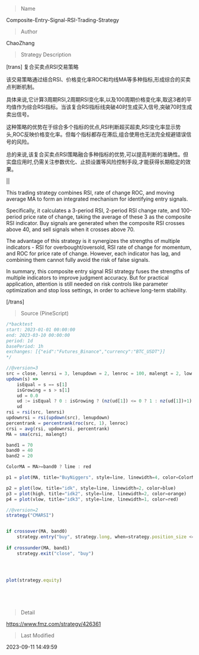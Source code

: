 
> Name

Composite-Entry-Signal-RSI-Trading-Strategy

> Author

ChaoZhang

> Strategy Description


[trans]
复合买卖点RSI交易策略

该交易策略通过结合RSI、价格变化率ROC和均线MA等多种指标,形成综合的买卖点判断机制。

具体来说,它计算3周期RSI,2周期RSI变化率,以及100周期价格变化率,取这3者的平均值作为综合RSI指标。当该复合RSI指标线突破40时生成买入信号,突破70时生成卖出信号。

这种策略的优势在于综合多个指标的优点,RSI判断超买超卖,RSI变化率显示势头,ROC反映价格变化率。但每个指标都存在滞后,组合使用也无法完全规避错误信号的风险。

总的来说,该复合买卖点RSI策略融合多种指标的优势,可以提高判断的准确性。但实盘应用时,仍需关注参数优化、止损设置等风险控制手段,才能获得长期稳定的效果。

||

This trading strategy combines RSI, rate of change ROC, and moving average MA to form an integrated mechanism for identifying entry signals. 

Specifically, it calculates a 3-period RSI, 2-period RSI change rate, and 100-period price rate of change, taking the average of these 3 as the composite RSI indicator. Buy signals are generated when the composite RSI crosses above 40, and sell signals when it crosses above 70.

The advantage of this strategy is it synergizes the strengths of multiple indicators - RSI for overbought/oversold, RSI rate of change for momentum, and ROC for price rate of change. However, each indicator has lag, and combining them cannot fully avoid the risk of false signals.

In summary, this composite entry signal RSI strategy fuses the strengths of multiple indicators to improve judgment accuracy. But for practical application, attention is still needed on risk controls like parameter optimization and stop loss settings, in order to achieve long-term stability.

[/trans]



> Source (PineScript)

``` javascript
/*backtest
start: 2023-01-01 00:00:00
end: 2023-03-10 00:00:00
period: 1d
basePeriod: 1h
exchanges: [{"eid":"Futures_Binance","currency":"BTC_USDT"}]
*/

//@version=3
src = close, lenrsi = 3, lenupdown = 2, lenroc = 100, malengt = 2, low = 40, high = 70, a = 1, vlow = 20
updown(s) => 
    isEqual = s == s[1]
    isGrowing = s > s[1]
    ud = 0.0
    ud := isEqual ? 0 : isGrowing ? (nz(ud[1]) <= 0 ? 1 : nz(ud[1])+1) : (nz(ud[1]) >= 0 ? -1 : nz(ud[1])-1)
    ud
rsi = rsi(src, lenrsi)
updownrsi = rsi(updown(src), lenupdown)
percentrank = percentrank(roc(src, 1), lenroc)
crsi = avg(rsi, updownrsi, percentrank)
MA = sma(crsi, malengt)

band1 = 70
band0 = 40
band2 = 20

ColorMA = MA>=band0 ? lime : red

p1 = plot(MA, title="BuyNiggers", style=line, linewidth=4, color=ColorMA)

p2 = plot(low, title="idk", style=line, linewidth=2, color=blue)
p3 = plot(high, title="idk2", style=line, linewidth=2, color=orange)
p4 = plot(vlow, title="idk3", style=line, linewidth=1, color=red)

//@version=2
strategy("CMARSI")


if crossover(MA, band0)
    strategy.entry("buy", strategy.long, when=strategy.position_size <= 0)
    
if crossunder(MA, band1)
    strategy.exit("close", "buy")
    



plot(strategy.equity)

    




```

> Detail

https://www.fmz.com/strategy/426361

> Last Modified

2023-09-11 14:49:59
